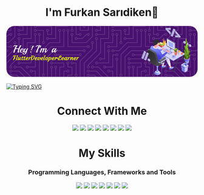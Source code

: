 <h1 align="center">I'm Furkan Sarıdiken👋</h1>

![Header](./github-header-image.png)

[![Typing SVG](http://readme-typing-svg.herokuapp.com?font=Lobster&size=30&duration=3000&pause=500&color=F7ED0C&width=435&lines=Welcome+to+my+profile!;I'm+an+Engineering+Student;Also+I'm+a+Flutter+Developer)](https://git.io/typing-svg)


<div align="center">
<h1 align="center">Connect With Me</h1>


[![](https://img.shields.io/badge/LinkedIn-0077B5?style=for-the-badge&logo=linkedin&logoColor=white)]([linkedin.com/in/furkansaridiken](https://www.linkedin.com/in/furkansaridiken/))  [![](https://img.shields.io/badge/Twitter-1DA1F2?style=for-the-badge&logo=twitter&logoColor=white)]([twitter.com/TFS_52](https://twitter.com/TFS_52))  [![](https://img.shields.io/badge/Instagram-%23E4405F?style=for-the-badge&logo=instagram&logoColor=white)](https://www.instagram.com/tahirfurkansaridiken/)  [![](https://img.shields.io/badge/Gmail-%23EA4335?style=for-the-badge&logo=gmail&logoColor=white)](mailto:furkansaridiken@gmail.com)  [![](https://img.shields.io/badge/Discord-%235865F2?style=for-the-badge&logo=discord&logoColor=white)](https://discordapp.com/users/141582521572917248)  [![](https://img.shields.io/badge/Steam-%23000000?style=for-the-badge&logo=steam&logoColor=white)](https://steamcommunity.com/id/ecinosia)  [![](https://img.shields.io/badge/GitHub-100000?style=for-the-badge&logo=github&logoColor=white)]([github.com/ecinosia](https://github.com/ecinosia))  [![](https://img.shields.io/badge/StackOverFlow-%23F58025?style=for-the-badge&logo=stackoverflow&logoColor=white)](https://stackoverflow.com/users/19197144/furkan-sar%C4%B1diken)



<h1 align="center">My Skills</h1>
<h3 align="center">Programming Languages, Frameworks and Tools</h3>


![](https://img.shields.io/badge/Dart-%230175C2?style=for-the-badge&logo=dart&logoColor=white
)  ![](https://img.shields.io/badge/C-%23A8B9CC?style=for-the-badge&logo=c&logoColor=white
)  ![](https://img.shields.io/badge/C%2B%2B-%2300599C?style=for-the-badge&logo=cplusplus&logoColor=white
)  ![](https://img.shields.io/badge/Kotlin-%237F52FF?style=for-the-badge&logo=kotlin&logoColor=white
)  ![](https://img.shields.io/badge/Flutter-%2302569B?style=for-the-badge&logo=flutter&logoColor=white
)  ![](https://img.shields.io/badge/HTML-%23E34F26?style=for-the-badge&logo=html5&logoColor=white
)  ![](https://img.shields.io/badge/Photoshop-%2331A8FF?style=for-the-badge&logo=adobephotoshop&logoColor=white)

</div>

